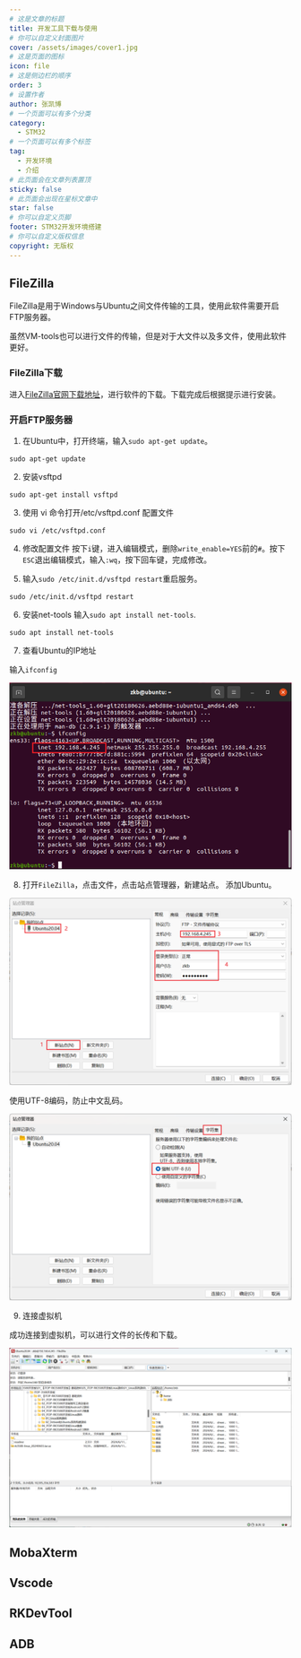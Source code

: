 ```yaml
---
# 这是文章的标题
title: 开发工具下载与使用
# 你可以自定义封面图片
cover: /assets/images/cover1.jpg
# 这是页面的图标
icon: file
# 这是侧边栏的顺序
order: 3
# 设置作者
author: 张凯博
# 一个页面可以有多个分类
category:
  - STM32
# 一个页面可以有多个标签
tag:
  - 开发环境
  - 介绍
# 此页面会在文章列表置顶
sticky: false
# 此页面会出现在星标文章中
star: false
# 你可以自定义页脚
footer: STM32开发环境搭建
# 你可以自定义版权信息
copyright: 无版权
---
```

## FileZilla
FileZilla是用于Windows与Ubuntu之间文件传输的工具，使用此软件需要开启FTP服务器。

虽然VM-tools也可以进行文件的传输，但是对于大文件以及多文件，使用此软件更好。
### FileZilla下载
进入[FileZilla官网下载地址](https://www.filezilla.cn/download/client)，进行软件的下载。下载完成后根据提示进行安装。
### 开启FTP服务器
1. 在Ubuntu中，打开终端，输入`sudo apt-get update`。

```
sudo apt-get update
```

2. 安装vsftpd

```
sudo apt-get install vsftpd 
```

3. 使用 vi 命令打开/etc/vsftpd.conf 配置文件

```
sudo vi /etc/vsftpd.conf 
```

4. 修改配置文件
按下`i`键，进入编辑模式，删除`write_enable=YES`前的`#`。按下`ESC`退出编辑模式，输入`:wq`，按下回车键，完成修改。

5. 输入`sudo /etc/init.d/vsftpd restart`重启服务。

```
sudo /etc/init.d/vsftpd restart
```

6. 安装net-tools
输入`sudo apt install net-tools`.
```
sudo apt install net-tools
```
7. 查看Ubuntu的IP地址

输入`ifconfig`

![ip地址](../picture/开发环境搭建/15.ip地址.png)

8. 打开`FileZilla`，点击文件，点击站点管理器，新建站点。
添加Ubuntu。

![配置站点](../picture/开发环境搭建/16.站点管理器.png)

使用UTF-8编码，防止中文乱码。

![强制UTF-8](../picture/开发环境搭建/17.字符集.png)

9. 连接虚拟机

成功连接到虚拟机，可以进行文件的长传和下载。

![成功连接到虚拟机](../picture/开发环境搭建/18.文件传输连接.png)
## MobaXterm

## Vscode

## RKDevTool

## ADB
